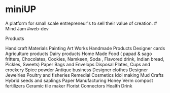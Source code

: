 # miniUP
A platform for small scale entrepreneur's to sell their value of creation. # Mind Jam #web-dev

Products

Handicraft Materials
Painting Art Works
Handmade Products
Designer cards
Agriculture products
Dairy products
Home Made Food ( papad &  sago fritters, Chocolates, Cookies, Namkeen, Soda , Flavored drink, Indian bread, Pickles, Sweets)
Paper Bags and Envelops
Disposal Plates, Cups and crockery
Spice powder
Antique business
Designer clothes
Designer Jewelries
Poultry and fisheries
Remedial Cosmetics
Idol making 
Mud Crafts
Hybrid seeds and saplings
Paper Manufacturing
Honey
Verm compost fertilizers
Ceramic tile maker
Florist
Connectors
Health Drink
